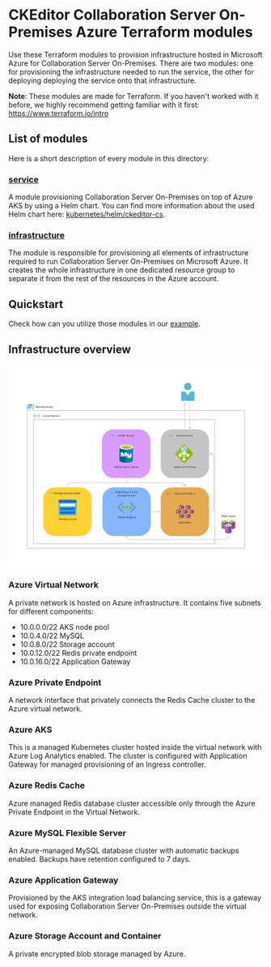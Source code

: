 # CKEditor Collaboration Server On-Premises Azure Terraform modules

Use these Terraform modules to provision infrastructure hosted in Microsoft Azure
for Collaboration Server On-Premises. There are two modules: one for
provisioning the infrastructure needed to run the service, the other for deploying
deploying the service onto that infrastructure.

**Note**: These modules are made for Terraform. If you haven't worked with it
before, we highly recommend getting familiar with it first:
https://www.terraform.io/intro

## List of modules

Here is a short description of every module in this directory:

### [service](service)

A module provisioning Collaboration Server On-Premises on top of Azure AKS by
using a Helm chart. You can find more information about the used Helm chart here:
[kubernetes/helm/ckeditor-cs](/kubernetes//helm/ckeditor-cs/).

### [infrastructure](infrastructure)

The module is responsible for provisioning all elements of infrastructure
required to run Collaboration Server On-Premises on Microsoft Azure. It creates
the whole infrastructure in one dedicated resource group to separate it from the
rest of the resources in the Azure account.

## Quickstart

Check how can you utilize those modules in our [example](example-usage).

## Infrastructure overview

![CKEditor-cs Azure infrastructure diagram](diagram.jpg)

### Azure Virtual Network

A private network is hosted on Azure infrastructure. It contains five subnets for different components:
- 10.0.0.0/22 AKS node pool
- 10.0.4.0/22 MySQL
- 10.0.8.0/22 Storage account
- 10.0.12.0/22 Redis private endpoint
- 10.0.16.0/22 Application Gateway

### Azure Private Endpoint

A network interface that privately connects the Redis Cache cluster to the Azure
virtual network.

### Azure AKS

This is a managed Kubernetes cluster hosted inside the virtual network with Azure Log
Analytics enabled. The cluster is configured with Application Gateway for
managed provisioning of an Ingress controller.

### Azure Redis Cache

Azure managed Redis database cluster accessible only through the Azure Private
Endpoint in the Virtual Network.

### Azure MySQL Flexible Server

An Azure-managed MySQL database cluster with automatic backups enabled. Backups
have retention configured to 7 days.

### Azure Application Gateway

Provisioned by the AKS integration load balancing service, this is a gateway used for exposing Collaboration Server On-Premises outside the virtual network.

### Azure Storage Account and Container

A private encrypted blob storage managed by Azure.

